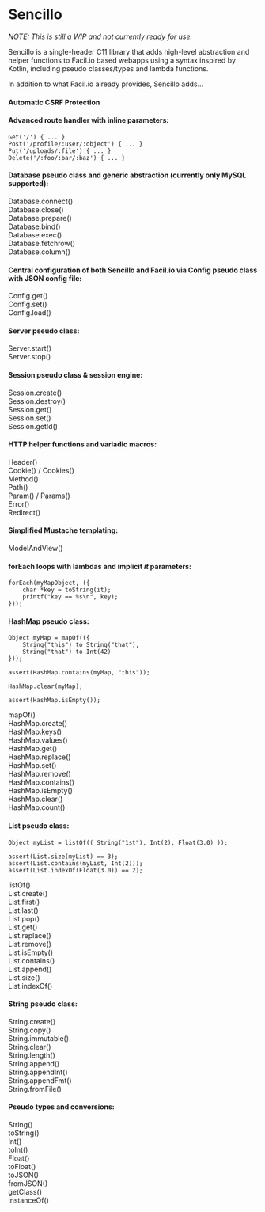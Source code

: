 # Sencillo

_NOTE: This is still a WIP and not currently ready for use._

Sencillo is a single-header C11 library that adds high-level abstraction and helper functions to Facil.io based webapps using a syntax inspired by Kotlin, including pseudo classes/types and lambda functions.

In addition to what Facil.io already provides, Sencillo adds...

#### Automatic CSRF Protection

#### Advanced route handler with inline parameters:
```
Get('/') { ... }
Post('/profile/:user/:object') { ... }
Put('/uploads/:file') { ... }
Delete('/:foo/:bar/:baz') { ... }
```
#### Database pseudo class and generic abstraction (currently only MySQL supported):
Database.connect()  
Database.close()  
Database.prepare()  
Database.bind()  
Database.exec()  
Database.fetchrow()  
Database.column()  

#### Central configuration of both Sencillo and Facil.io via Config pseudo class with JSON config file:
Config.get()  
Config.set()  
Config.load()  

#### Server pseudo class:
Server.start()  
Server.stop()  

#### Session pseudo class & session engine:
Session.create()  
Session.destroy()  
Session.get()  
Session.set()  
Session.getId()  

#### HTTP helper functions and variadic macros:
Header()  
Cookie() / Cookies()  
Method()  
Path()  
Param() / Params()  
Error()  
Redirect()  

#### Simplified Mustache templating:
ModelAndView()  

#### forEach loops with lambdas and implicit _it_ parameters:
```
forEach(myMapObject, ({
    char *key = toString(it);
    printf("key == %s\n", key);
}));
```

#### HashMap pseudo class:
```
Object myMap = mapOf(({
    String("this") to String("that"),
    String("that") to Int(42)
}));

assert(HashMap.contains(myMap, "this"));

HashMap.clear(myMap);

assert(HashMap.isEmpty());
```
mapOf()  
HashMap.create()  
HashMap.keys()  
HashMap.values()  
HashMap.get()  
HashMap.replace()  
HashMap.set()  
HashMap.remove()  
HashMap.contains()  
HashMap.isEmpty()  
HashMap.clear()  
HashMap.count()  

#### List pseudo class:
```
Object myList = listOf(( String("1st"), Int(2), Float(3.0) ));

assert(List.size(myList) == 3);
assert(List.contains(myList, Int(2)));
assert(List.indexOf(Float(3.0)) == 2);
```
listOf()  
List.create()  
List.first()  
List.last()  
List.pop()  
List.get()  
List.replace()  
List.remove()  
List.isEmpty()  
List.contains()  
List.append()  
List.size()  
List.indexOf()  

#### String pseudo class:
String.create()  
String.copy()  
String.immutable()  
String.clear()  
String.length()  
String.append()  
String.appendInt()  
String.appendFmt()  
String.fromFile()  

#### Pseudo types and conversions:
String()  
toString()  
Int()  
toInt()  
Float()  
toFloat()  
toJSON()  
fromJSON()  
getClass()  
instanceOf()  
